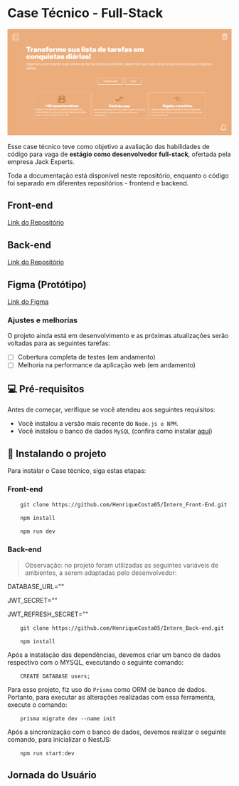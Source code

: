 # Case Técnico - Full-Stack


<img src="./sample.png" alt="Sample" />

Esse case técnico teve como objetivo a avaliação das habilidades de código para vaga de **estágio como desenvolvedor full-stack**, ofertada pela empresa Jack Experts.

Toda a documentação está disponível neste repositório, enquanto o código foi separado em diferentes repositórios - frontend e backend.

## Front-end
[Link do Repositório](https://github.com/HenriqueCosta05/Intern_Front-End.git)

## Back-end
[Link do Repositório](https://github.com/HenriqueCosta05/Intern_Back-End)

##  Figma (Protótipo)
[Link do Figma](https://www.figma.com/design/VqqhUUeVNcn7kpOJASZv4K/Jack-Experts?node-id=0-1&t=qkv3iFXUlMIPWdhX-1)
### Ajustes e melhorias

O projeto ainda está em desenvolvimento e as próximas atualizações serão voltadas para as seguintes tarefas:

- [ ] Cobertura completa de testes (em andamento)
- [ ] Melhoria na performance da aplicação web (em andamento)

## 💻 Pré-requisitos

Antes de começar, verifique se você atendeu aos seguintes requisitos:

- Você instalou a versão mais recente do `Node.js e NPM`.
- Você instalou o banco de dados `MySQL` (confira como instalar [aqui](https://dev.mysql.com/downloads/installer/))


## 🚀 Instalando o projeto

Para instalar o Case técnico, siga estas etapas:

### Front-end

```
    git clone https://github.com/HenriqueCosta05/Intern_Front-End.git
```

```
    npm install
```

```
    npm run dev
```

### Back-end

> Observação: no projeto foram utilizadas as seguintes variáveis de ambientes, a serem adaptadas pelo desenvolvedor:

DATABASE_URL=""

JWT_SECRET=""

JWT_REFRESH_SECRET=""


```
    git clone https://github.com/HenriqueCosta05/Intern_Back-end.git
```

```
    npm install
```

 Após a instalação das dependências, devemos criar um banco de dados respectivo com o MYSQL, executando o seguinte comando:

```
    CREATE DATABASE users;
```

Para esse projeto, fiz uso do `Prisma` como ORM de banco de dados. Portanto, para executar as alterações realizadas com essa ferramenta, execute o comando:

```
    prisma migrate dev --name init
```

Após a sincronização com o banco de dados, devemos realizar o seguinte comando, para inicializar o NestJS:

```
    npm run start:dev
```


## Jornada do Usuário